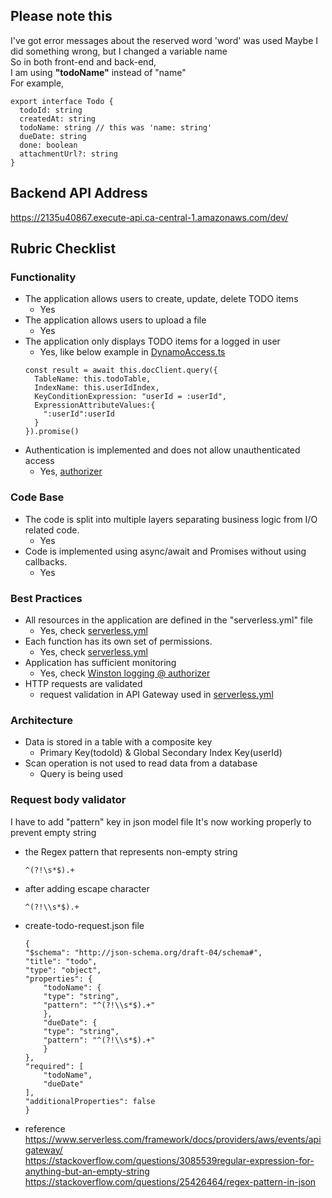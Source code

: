 ## Please note this
I've got error messages about the reserved word 'word' was used
Maybe I did something wrong, but I changed a variable name  
So in both front-end and back-end,  
I am using **"todoName"** instead of "name"  
For example, 
```
export interface Todo {
  todoId: string
  createdAt: string
  todoName: string // this was 'name: string'
  dueDate: string
  done: boolean
  attachmentUrl?: string
}
```

## Backend API Address
https://2135u40867.execute-api.ca-central-1.amazonaws.com/dev/  


## Rubric Checklist

### Functionality
- The application allows users to create, update, delete TODO items
    - Yes
- The application allows users to upload a file
    - Yes
- The application only displays TODO items for a logged in user
    - Yes, like below example in [DynamoAccess.ts](https://github.com/sijoonlee/udacity-cloud-developer/blob/master/c4-final-project-starter-code/backend/src/dataLayer/DynamoAccess.ts)
    ```
    const result = await this.docClient.query({
      TableName: this.todoTable,
      IndexName: this.userIdIndex,
      KeyConditionExpression: "userId = :userId",
      ExpressionAttributeValues:{
        ":userId":userId
      }
    }).promise()
    ```
- Authentication is implemented and does not allow unauthenticated access
    - Yes, [authorizer](https://github.com/sijoonlee/udacity-cloud-developer/blob/master/c4-final-project-starter-code/backend/src/lambda/auth/auth0Authorizer.ts)

### Code Base
- The code is split into multiple layers separating business logic from I/O related code.
    - Yes
- Code is implemented using async/await and Promises without using callbacks.
    - Yes

### Best Practices
- All resources in the application are defined in the "serverless.yml" file
    - Yes, check [serverless.yml](https://github.com/sijoonlee/udacity-cloud-developer/blob/master/c4-final-project-starter-code/backend/serverless.yml)
- Each function has its own set of permissions.
    - Yes, check [serverless.yml](https://github.com/sijoonlee/udacity-cloud-developer/blob/master/c4-final-project-starter-code/backend/serverless.yml)
- Application has sufficient monitoring
    - Yes, check [Winston logging @ authorizer](https://github.com/sijoonlee/udacity-cloud-developer/blob/master/c4-final-project-starter-code/backend/src/lambda/auth/auth0Authorizer.ts)
- HTTP requests are validated
    -  request validation in API Gateway used in [serverless.yml](https://github.com/sijoonlee/udacity-cloud-developer/blob/master/c4-final-project-starter-code/backend/serverless.yml)

### Architecture
- Data is stored in a table with a composite key
    - Primary Key(todoId) & Global Secondary Index Key(userId)
- Scan operation is not used to read data from a database
    - Query is being used


### Request body validator

I have to add "pattern" key in json model file
It's now working properly to prevent empty string
- the Regex pattern that represents non-empty string
    ```
    ^(?!\s*$).+ 
    ```
-  after adding escape character
    ```
    ^(?!\\s*$).+
    ```
- create-todo-request.json file
    ```
    {
    "$schema": "http://json-schema.org/draft-04/schema#",
    "title": "todo",
    "type": "object",
    "properties": {
        "todoName": {
        "type": "string",
        "pattern": "^(?!\\s*$).+"
        },
        "dueDate": {
        "type": "string",
        "pattern": "^(?!\\s*$).+"
        }
    },
    "required": [
        "todoName",
        "dueDate"
    ],
    "additionalProperties": false
    }
    ```

- reference
https://www.serverless.com/framework/docs/providers/aws/events/apigateway/  
https://stackoverflow.com/questions/3085539regular-expression-for-anything-but-an-empty-string  
https://stackoverflow.com/questions/25426464/regex-pattern-in-json  

